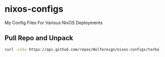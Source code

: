 # nixos-configs

My Config Files For Various NixOS Deployments

## Pull Repo and Unpack

```bash
curl -LkSs https://api.github.com/repos/Wolfereign/nixos-configs/tarball -o nixos-configs.tar.gz
```